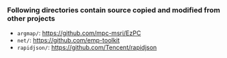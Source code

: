 
### Following directories contain source copied and modified from other projects
- `argmap/`: https://github.com/mpc-msri/EzPC
- `net/`: https://github.com/emp-toolkit
- `rapidjson/`: https://github.com/Tencent/rapidjson

